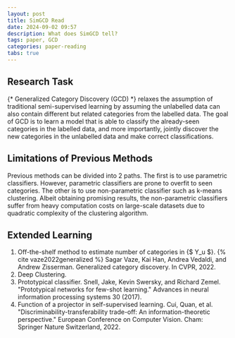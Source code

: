 ```yaml
---
layout: post
title: SimGCD Read
date: 2024-09-02 09:57
description: What does SimGCD tell?
tags: paper, GCD
categories: paper-reading
tabs: true
---
```


## Research Task
{* Generalized Category Discovery (GCD) *} relaxes the assumption of traditional semi-supervised learning by assuming the unlabelled data can also contain different but related categories from the labelled data. The goal of GCD is to learn a model that is able to classify the already-seen categories in the labelled data, and more importantly, jointly discover the new categories in the unlabelled data and make correct classifications.

## Limitations of Previous Methods
Previous methods can be divided into 2 paths.
The first is to use parametric classifiers. However, parametric classifiers are prone to overfit to seen categories.
The other is to use non-parametric classifier such as k-means clustering. Albeit obtaining promising results, the non-parametric classifiers suffer from heavy computation costs on large-scale datasets due to quadratic complexity of the clustering algorithm.

## Extended Learning
1. Off-the-shelf method to estimate number of categories in {$ Y_u $}. {% cite vaze2022generalized %} Sagar Vaze, Kai Han, Andrea Vedaldi, and Andrew Zisserman. Generalized category discovery. In CVPR, 2022.
2. Deep Clustering. 
3. Prototypical classifier. Snell, Jake, Kevin Swersky, and Richard Zemel. "Prototypical networks for few-shot learning." Advances in neural information processing systems 30 (2017).
4. Function of a projector in self-supervised learning. Cui, Quan, et al. "Discriminability-transferability trade-off: An information-theoretic perspective." European Conference on Computer Vision. Cham: Springer Nature Switzerland, 2022.